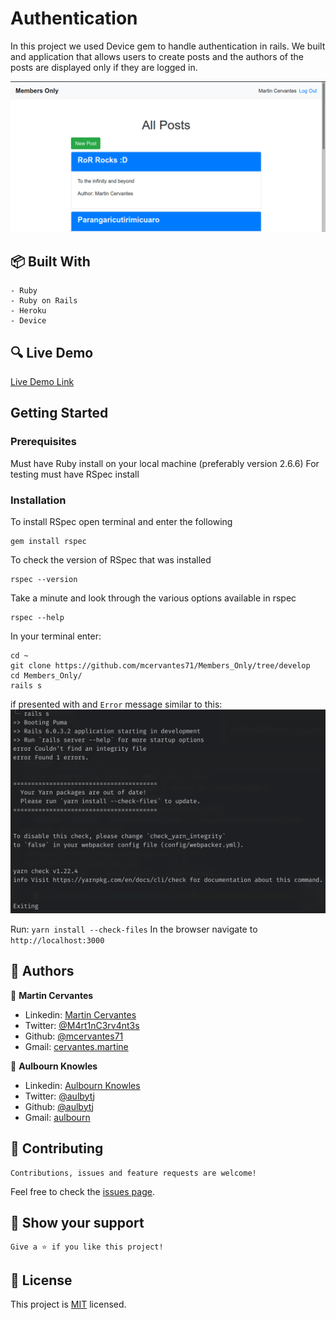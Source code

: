 # Authentication

In this project we used Device gem to handle authentication in rails. We built and application that allows users to create posts and the authors of the posts are displayed only if they are logged in.

![screenshot](./app/assets/images/Screenshot.png)

## :package: Built With

    - Ruby
    - Ruby on Rails
    - Heroku
    - Device

## :mag: Live Demo

[Live Demo Link](https://lit-ravine-29610.herokuapp.com/)


##  Getting Started

### Prerequisites

Must have Ruby install on your local machine (preferably version 2.6.6)
For testing must have RSpec install

### Installation

To install RSpec open terminal and enter the following

```
gem install rspec
```

To check the version of RSpec that was installed

```
rspec --version
```

Take a minute and look through the various options available in rspec

```
rspec --help
```

In your terminal enter:

```
cd ~
git clone https://github.com/mcervantes71/Members_Only/tree/develop
cd Members_Only/
rails s
```
if presented with and `Error` message similar to this:
![image](./app/assets/images/error.png)

Run:
``
yarn install --check-files
``
In the browser navigate to `http://localhost:3000`

## :busts_in_silhouette: Authors

👤 **Martin Cervantes**

- Linkedin: [Martin Cervantes](https://www.linkedin.com/in/cervantesmartin/)
- Twitter: [@M4rt1nC3rv4nt3s](https://twitter.com/M4rt1nC3rv4nt3s)
- Github: [@mcervantes71](https://github.com/mcervantes71)
- Gmail: [cervantes.martine](mailto:cervantes.martine@gmail.com)

👤 **Aulbourn Knowles**

- Linkedin: [Aulbourn Knowles](https://www.linkedin.com/in/aulbourn-knowles)
- Twitter: [@aulbytj](https://twitter.com/aulbytj)
- Github: [@aulbytj](https://github.com/aulbytj)
- Gmail: [aulbourn](mailto:aulbourn@gmail.com)

## 🤝 Contributing

    Contributions, issues and feature requests are welcome!

Feel free to check the [issues page](https://github.com/mcervantes71/Members_Only/issues).

## :star2: Show your support

    Give a ⭐️ if you like this project!

## 📝 License

This project is [MIT](lic.url) licensed.
